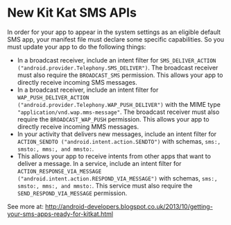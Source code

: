 New Kit Kat SMS APIs
===
In order for your app to appear in the system settings as an eligible default SMS app, your manifest file must declare some specific capabilities. So you must update your app to do the following things:

 - In a broadcast receiver, include an intent filter for `SMS_DELIVER_ACTION ("android.provider.Telephony.SMS_DELIVER")`. The broadcast receiver must also require the `BROADCAST_SMS` permission.
This allows your app to directly receive incoming SMS messages.
 - In a broadcast receiver, include an intent filter for `WAP_PUSH_DELIVER_ACTION ("android.provider.Telephony.WAP_PUSH_DELIVER")` with the MIME type `"application/vnd.wap.mms-message"`. The broadcast receiver must also require the `BROADCAST_WAP_PUSH` permission.
This allows your app to directly receive incoming MMS messages.
 - In your activity that delivers new messages, include an intent filter for `ACTION_SENDTO ("android.intent.action.SENDTO")` with schemas, `sms:, smsto:, mms:, and mmsto:`.
 - This allows your app to receive intents from other apps that want to deliver a message.
In a service, include an intent filter for `ACTION_RESPONSE_VIA_MESSAGE ("android.intent.action.RESPOND_VIA_MESSAGE")` with schemas, `sms:, smsto:, mms:, and mmsto:`. This service must also require the `SEND_RESPOND_VIA_MESSAGE` permission.

See more at: http://android-developers.blogspot.co.uk/2013/10/getting-your-sms-apps-ready-for-kitkat.html
